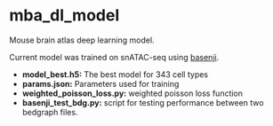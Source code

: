 # mba_dl_model

Mouse brain atlas deep learning model.

Current model was trained on snATAC-seq using [basenji](https://github.com/calico/basenji).

- **model_best.h5:** The best model for 343 cell types
- **params.json:** Parameters used for training
- **weighted_poisson_loss.py:** weighted poisson loss function
- **basenji_test_bdg.py:** script for testing performance between two bedgraph files.
